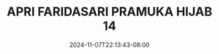 --- 
title: "APRI FARIDASARI PRAMUKA HIJAB 14"
description: "  bokeh APRI FARIDASARI PRAMUKA HIJAB 14 doodstream durasi panjang terbaru"
date: 2024-11-07T22:13:43-08:00
file_code: "46udqpu2z4z6"
draft: false
cover: "54xr11aenwhqysa2.jpg"
tags: ["APRI", "FARIDASARI", "PRAMUKA", "HIJAB", "bokep-indo", "bokep-viral", "bokep-ig"]
length: 184
fld_id: "1235330"
foldername: "APRI FARIDASARI PRAMUKA HIJAB"
categories: ["APRI FARIDASARI PRAMUKA HIJAB"]
views: 24
---